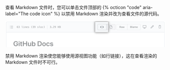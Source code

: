 查看 Markdown 文件时，您可以单击文件顶部的 {% octicon "code" aria-label="The code icon" %} 以禁用 Markdown 渲染并改为查看文件的源代码。

![将 Markdown 显示为源](/assets/images/help/writing/display-markdown-as-source.png)

禁用 Markdown 渲染使您能够使用源视图功能（如行链接），这在查看渲染的 Markdown 文件时不可行。
